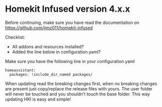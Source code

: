 # Homekit Infused version 4.x.x

Before continuing, make sure you have read the documentation on https://github.com/jimz011/homekit-infused

Checklist:
- All addons and resources installed?
- Added the line below in configuration.yaml?

Make sure you have the following line in your configuration.yaml
```
homeassistant:
  packages: !include_dir_named packages/
```

When updating read the breaking changes first, when no breaking changes are present just copy/replace the release files with yours.
The user folder will never be touched and you shouldn't touch the base folder. This way updating HKI is easy and simple!
